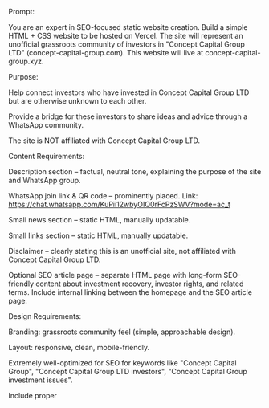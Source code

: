 Prompt:

You are an expert in SEO-focused static website creation.
Build a simple HTML + CSS website to be hosted on Vercel. The site will represent an unofficial grassroots community of investors in "Concept Capital Group LTD" (concept-capital-group.com). This website will live at concept-capital-group.xyz.

Purpose:

Help connect investors who have invested in Concept Capital Group LTD but are otherwise unknown to each other.

Provide a bridge for these investors to share ideas and advice through a WhatsApp community.

The site is NOT affiliated with Concept Capital Group LTD.

Content Requirements:

Description section – factual, neutral tone, explaining the purpose of the site and WhatsApp group.

WhatsApp join link & QR code – prominently placed.
Link: https://chat.whatsapp.com/KuPii12wbyOIQ0rFcPzSWV?mode=ac_t

Small news section – static HTML, manually updatable.

Small links section – static HTML, manually updatable.

Disclaimer – clearly stating this is an unofficial site, not affiliated with Concept Capital Group LTD.

Optional SEO article page – separate HTML page with long-form SEO-friendly content about investment recovery, investor rights, and related terms. Include internal linking between the homepage and the SEO article page.

Design Requirements:

Branding: grassroots community feel (simple, approachable design).

Layout: responsive, clean, mobile-friendly.

Extremely well-optimized for SEO for keywords like "Concept Capital Group", "Concept Capital Group LTD investors", "Concept Capital Group investment issues".

Include proper <title>, <meta> descriptions, <h1>, <h2> hierarchy, alt text for images, and Open Graph tags.

Optimize for Google indexing with semantic HTML and fast load times.

Output:

Provide full HTML and CSS code for the homepage and the SEO article page (as separate files).

Include placeholder text/images where needed (e.g., QR code).

Ensure easy manual updates to the news and links sections.